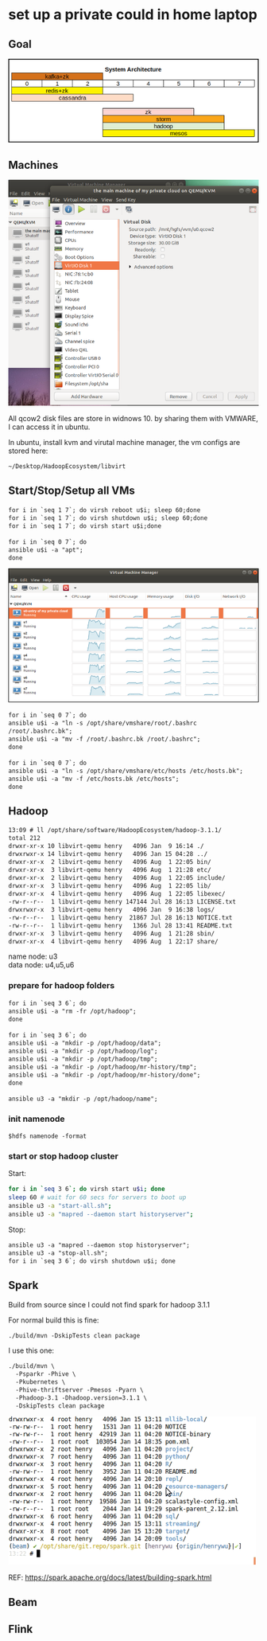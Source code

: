 
# set up a private could in home laptop

## Goal

![](img/Selection_002.png)

## Machines

![](img/Selection_001.png)


All qcow2 disk files are store in widnows 10. by sharing them with VMWARE, I can access it in ubuntu.

In ubuntu, install kvm and virutal machine manager, the vm configs are stored here:  
```
~/Desktop/HadoopEcosystem/libvirt
```


## Start/Stop/Setup all VMs

```
for i in `seq 1 7`; do virsh reboot u$i; sleep 60;done
for i in `seq 1 7`; do virsh shutdown u$i; sleep 60;done
for i in `seq 1 7`; do virsh start u$i;done

for i in `seq 0 7`; do 
ansible u$i -a "apt";
done
```

![](img/Selection_003.png)

```
for i in `seq 0 7`; do
ansible u$i -a "ln -s /opt/share/vmshare/root/.bashrc /root/.bashrc.bk";
ansible u$i -a "mv -f /root/.bashrc.bk /root/.bashrc";
done

for i in `seq 0 7`; do
ansible u$i -a "ln -s /opt/share/vmshare/etc/hosts /etc/hosts.bk";
ansible u$i -a "mv -f /etc/hosts.bk /etc/hosts";
done
```



## Hadoop

```
13:09 # ll /opt/share/software/HadoopEcosystem/hadoop-3.1.1/
total 212
drwxr-xr-x 10 libvirt-qemu henry   4096 Jan  9 16:14 ./
drwxrwxr-x 14 libvirt-qemu henry   4096 Jan 15 04:28 ../
drwxr-xr-x  2 libvirt-qemu henry   4096 Aug  1 22:05 bin/
drwxr-xr-x  3 libvirt-qemu henry   4096 Aug  1 21:28 etc/
drwxr-xr-x  2 libvirt-qemu henry   4096 Aug  1 22:05 include/
drwxr-xr-x  3 libvirt-qemu henry   4096 Aug  1 22:05 lib/
drwxr-xr-x  4 libvirt-qemu henry   4096 Aug  1 22:05 libexec/
-rw-r--r--  1 libvirt-qemu henry 147144 Jul 28 16:13 LICENSE.txt
drwxrwxr-x  3 libvirt-qemu henry   4096 Jan  9 16:38 logs/
-rw-r--r--  1 libvirt-qemu henry  21867 Jul 28 16:13 NOTICE.txt
-rw-r--r--  1 libvirt-qemu henry   1366 Jul 28 13:41 README.txt
drwxr-xr-x  3 libvirt-qemu henry   4096 Aug  1 21:28 sbin/
drwxr-xr-x  4 libvirt-qemu henry   4096 Aug  1 22:17 share/
```

name node: u3  
data node: u4,u5,u6

### prepare for hadoop folders

```
for i in `seq 3 6`; do
ansible u$i -a "rm -fr /opt/hadoop";
done

for i in `seq 3 6`; do
ansible u$i -a "mkdir -p /opt/hadoop/data";
ansible u$i -a "mkdir -p /opt/hadoop/log";
ansible u$i -a "mkdir -p /opt/hadoop/tmp";
ansible u$i -a "mkdir -p /opt/hadoop/mr-history/tmp";
ansible u$i -a "mkdir -p /opt/hadoop/mr-history/done";
done

ansible u3 -a "mkdir -p /opt/hadoop/name";
```

### init namenode

```
$hdfs namenode -format
```

### start or stop hadoop cluster
Start:   

```bash
for i in `seq 3 6`; do virsh start u$i; done
sleep 60 # wait for 60 secs for servers to boot up
ansible u3 -a "start-all.sh";
ansible u3 -a "mapred --daemon start historyserver";
```

Stop:  
```
ansible u3 -a "mapred --daemon stop historyserver";
ansible u3 -a "stop-all.sh";
for i in `seq 3 6`; do virsh shutdown u$i; done
```

## Spark

Build from source since I could not find spark for hadoop 3.1.1


For normal build this is fine:
```
./build/mvn -DskipTests clean package
```

I use this one:
```
./build/mvn \
  -Psparkr -Phive \
  -Pkubernetes \
  -Phive-thriftserver -Pmesos -Pyarn \
  -Phadoop-3.1 -Dhadoop.version=3.1.1 \
  -DskipTests clean package
```

![](img/build_spark.gif)

REF: https://spark.apache.org/docs/latest/building-spark.html

## Beam




## Flink




